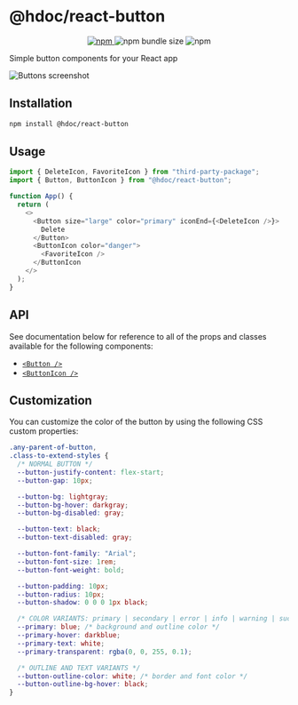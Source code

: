 # @hdoc/react-button

<p align="center">
  <a href="https://www.npmjs.com/package/@hdoc/react-button">
    <img alt="npm" src="https://img.shields.io/npm/v/%40hdoc%2Freact-button">
  </a>
  <img alt="npm bundle size" src="https://img.shields.io/bundlephobia/minzip/%40hdoc%2Freact-button">
  <img alt="npm" src="https://img.shields.io/npm/dm/%40hdoc%2Freact-button">
</p>

Simple button components for your React app

![Buttons screenshot](https://github.com/Hdoc1509/react-components/assets/72316111/5d5af760-6839-4713-9cab-b4503cb72c7d)

## Installation

```bash
npm install @hdoc/react-button
```

## Usage

```js
import { DeleteIcon, FavoriteIcon } from "third-party-package";
import { Button, ButtonIcon } from "@hdoc/react-button";

function App() {
  return (
    <>
      <Button size="large" color="primary" iconEnd={<DeleteIcon />}>
        Delete
      </Button>
      <ButtonIcon color="danger">
        <FavoriteIcon />
      </ButtonIcon
    </>
  );
}
```

## API

See documentation below for reference to all of the props and classes available for the following components:

- [`<Button />`](docs/Button.md)
- [`<ButtonIcon />`](docs/ButtonIcon.md)

## Customization

You can customize the color of the button by using the following CSS custom properties:

```css
.any-parent-of-button,
.class-to-extend-styles {
  /* NORMAL BUTTON */
  --button-justify-content: flex-start;
  --button-gap: 10px;

  --button-bg: lightgray;
  --button-bg-hover: darkgray;
  --button-bg-disabled: gray;

  --button-text: black;
  --button-text-disabled: gray;

  --button-font-family: "Arial";
  --button-font-size: 1rem;
  --button-font-weight: bold;

  --button-padding: 10px;
  --button-radius: 10px;
  --button-shadow: 0 0 0 1px black;

  /* COLOR VARIANTS: primary | secondary | error | info | warning | success */
  --primary: blue; /* background and outline color */
  --primary-hover: darkblue;
  --primary-text: white;
  --primary-transparent: rgba(0, 0, 255, 0.1);

  /* OUTLINE AND TEXT VARIANTS */
  --button-outline-color: white; /* border and font color */
  --button-outline-bg-hover: black;
}
```
